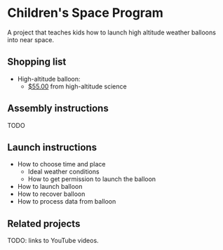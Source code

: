# Children's Space Program

A project that teaches kids how to launch high altitude weather balloons into near space.

## Shopping list

* High-altitude balloon:
    * [$55.00](http://www.highaltitudescience.com/products/600-g-near-space-balloon) from high-altitude science

## Assembly instructions

TODO

## Launch instructions

* How to choose time and place
    * Ideal weather conditions
    * How to get permission to launch the balloon
* How to launch balloon
* How to recover balloon
* How to process data from balloon

## Related projects

TODO: links to YouTube videos.

